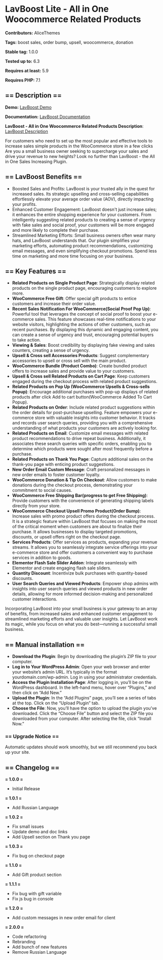 # LavBoost Lite - All in One Woocommerce Related Products

**Contributors:** AliceThemes

**Tags:** boost sales, order bump, upsell, woocommerce, donation

**Stable tag:** 1.0.0

**Tested up to:** 6.3

**Requires at least:** 5.9

**Requires PHP:** 7.1

## == Description ==

**Demo:** [LavBoost Demo](https://lav-boost.alicethemes.com/)

**Documentation:** [LavBoost Documentation](https://alicethemes.com/documentation/)

**LavBoost - All in One Woocommerce Related Products Description**: [LavBoost Description](https://first-design-company.com/plugins/lavboost-the-all-in-one-sales-increasing-woocommerce-plugin/)

For customers who need to set up the most popular and effective tools to increase sales simple products in the WooCommerce store in a few clicks
Are you a small business owner seeking to supercharge your sales and drive your revenue to new heights? Look no further than LavBoost - the All in One Sales Increasing Plugin.

## == LavBoost Benefits ==
* Boosted Sales and Profits: LavBoost is your trusted ally in the quest for increased sales. Its strategic upselling and cross-selling capabilities effortlessly elevate your average order value (AOV), directly impacting your profits.
* Enhanced Customer Engagement: LavBoost doesn't just increase sales; it enhances the entire shopping experience for your customers. From intelligently suggesting related products to creating a sense of urgency with fake sales and social proof, your customers will be more engaged and more likely to complete their purchase.
* Streamlined Marketing Efforts: Small business owners often wear many hats, and LavBoost understands that. Our plugin simplifies your marketing efforts, automating product recommendations, customizing email messages, and even simplifying checkout promotions. Spend less time on marketing and more time focusing on your business.

## == Key Features ==
* **Related Products on Single Product Page**: Strategically display related products on the single product page, encouraging customers to explore more.
* **WooCommerce Free Gift**: Offer special gift products to entice customers and increase their order value.
* **Recent Sales Notification For WooCommerce(Social Proof Pop Up)**: Powerful tool that leverages the concept of social proof to boost your e-commerce sales. This feature showcases real-time notifications to your website visitors, highlighting the actions of other customers, such as recent purchases. By displaying this dynamic and engaging content, you can create a sense of urgency and trust, encouraging potential buyers to take action.
* **Viewing & Sales**: Boost credibility by displaying fake viewing and sales counters, creating a sense of urgency.
* **Upsell & Cross sell Accessories Products**: Suggest complementary accessories to upsell or cross sell  with the main product.
* **WooCommerce Bundle (Product Combo)**: Create bundled product offers to increase sales and provide value to your customers.
* **Upsell & Cross sell Related Products on Cart Page**: Keep customers engaged during the checkout process with related product suggestions.
* **Related Products on Pop Up (WooCommerce Upsells & Cross-sells Popup)**: Encourage additional purchases with pop-up displays of related products after click Add to cart button(WooCommerce Added To Cart Popup).
* **Related Products on Order**: Include related product suggestions within the order details for post-purchase upselling. Feature empowers your e-commerce store with valuable insights into customer behavior. It tracks and records user search queries, providing you with a comprehensive understanding of what products your customers are actively looking for.
* **Related Products on Email**: Customize email messages with related product recommendations to drive repeat business. Additionally, it associates these search queries with specific orders, enabling you to determine which products were sought after most frequently before a purchase.
* **Related Products on Thank You Page**: Capture additional sales on the thank-you page with enticing product suggestions.
* **New Order Email Custom Message**: Craft personalized messages in new order emails to foster customer loyalty.
* **WooCommerce Donation & Tip On Checkout**: Allow customers to make donations during the checkout process, demonstrating your commitment to social causes.
* **WooCommerce Free Shipping Bar(progress to get Free Shipping)**: Provide customers with the convenience of generating shipping labels directly from your store.
* **WooCommerce Checkout Upsell Promo Product(Order Bump)**: Increase sales with promo product offers during the checkout process. It is a strategic feature within LavBoost that focuses on making the most of the critical moment when customers are about to finalize their purchase. It allows businesses to display targeted promotions, discounts, or upsell offers right on the checkout page.
* **Services Products**: Offer services as products, expanding your revenue streams. It allows you to seamlessly integrate service offerings into your e-commerce store and offer customers a convenient way to purchase services in addition to goods.
* **Elementor Flash Sale Slider Addon**: Integrate seamlessly with Elementor and create engaging flash sale sliders.
* **Quantity Discount**: Incentivize bulk purchases with quantity-based discounts.
* **User Search Queries and Viewed Products**: Empower shop admins with insights into user search queries and viewed products in new order details, allowing for more informed decision-making and personalized customer interactions.

Incorporating LavBoost into your small business is your gateway to an array of benefits, from increased sales and enhanced customer engagement to streamlined marketing efforts and valuable user insights. Let LavBoost work its magic, while you focus on what you do best—running a successful small business.


## == Manual installation ==

* **Download the Plugin**: Begin by downloading the plugin’s ZIP file to your computer.
* **Log in to Your WordPress Admin**: Open your web browser and enter your website’s admin URL. It’s typically in the format yourdomain.com/wp-admin. Log in using your administrator credentials.
* **Access the Plugin Installation Page**: After logging in, you’ll be on the WordPress dashboard. In the left-hand menu, hover over “Plugins,” and then click on “Add New.”
* **Upload the Plugin**: In the “Add Plugins” page, you’ll see a series of tabs at the top. Click on the “Upload Plugin” tab.
* **Choose the File**: Now, you’ll have the option to upload the plugin you’ve downloaded. Click the “Choose File” button and select the ZIP file you downloaded from your computer. After selecting the file, click “Install Now.”

### == Upgrade Notice ==

Automatic updates should work smoothly, but we still recommend you back up your site.


## == Changelog ==

**= 1.0.0 =**
* Initial Release

**= 1.0.1 =**
* Add Russian Language

**= 1.0.2 =**
* Fix small issues
* Update demo and doc links
* Add Upsell section on Thank you page

**= 1.0.3 =**
* Fix bug on checkout page

**= 1.1.0 =**
* Add Gift product section

**= 1.1.1 =**
* Fix bug with gift variable
* Fix js bug in console

**= 1.2.0 =**
* Add custom messages in new order email for client

**= 2.0.0 =**
* Code refactoring
* Rebranding
* Add bunch of new features
* Remove Russian Language

